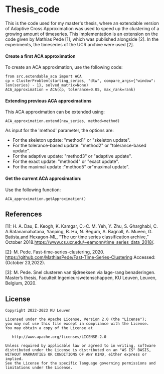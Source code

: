 # Thesis_code

This is the code used for my master's thesis, where an extendable version of Adaptive Cross Approximation was used to speed up the clustering of a growing amount of timeseries.
This implementation is an extension on the code given by Mathias Pede [1], which was published alongside [2]. In the experiments, the timeseries of the UCR archive were used [2].

#### Create a first ACA approximation
To create an ACA approximation, use the following code:

    from src.extendable_aca import ACA
    cp = ClusterProblem(starting_series, "dtw", compare_args={"window": len(series) - 1}, solved_matrix=None)
    ACA_approximation = ACA(cp, tolerance=0.05, max_rank=rank)
    
#### Extending previous ACA approximations
This ACA approximation can be extended using:

    ACA_approximation.extend(new_series, method=method)

As input for the 'method' parameter, the options are:
- For the skeleton update: "method1" or "skeleton update".
- For the tolerance-based update: "method2" or "tolerance-based update".
- For the adaptive update: "method3" or "adaptive update".
- For the exact update: "method4"  or "exact update".
- For the maximal update :"method5"  or"maximal update".

#### Get the current ACA approximation:
Use the following function:

    ACA_approximation.getApproximation()

## References

  [1]:  H. A. Dau, E. Keogh, K. Kamgar, C.-C. M. Yeh, Y. Zhu, S. Gharghabi, C. A.Ratanamahatana, Yanping, B. Hu, N. Begum, A. Bagnall, A. Mueen, G. Batista,and Hexagon-ML,
  “The ucr time series classification archive,” October 2018.https://www.cs.ucr.edu/~eamonn/time_series_data_2018/.
   
  [2]: M. Pede. Fast-time-series-clustering, 2020. https://github.com/MathiasPede/Fast-Time-Series-Clustering Accessed: (October 23,2022).

  [3]: M. Pede. Snel clusteren van tijdreeksen via lage-rang benaderingen. Master’s
  thesis, Faculteit Ingenieurswetenschappen, KU Leuven, Leuven, Belgium, 2020.


## License

    Copyright 2022-2023 KU Leuven

    Licensed under the Apache License, Version 2.0 (the "License");
    you may not use this file except in compliance with the License.
    You may obtain a copy of the License at

       http://www.apache.org/licenses/LICENSE-2.0

    Unless required by applicable law or agreed to in writing, software
    distributed under the License is distributed on an "AS IS" BASIS,
    WITHOUT WARRANTIES OR CONDITIONS OF ANY KIND, either express or implied.
    See the License for the specific language governing permissions and
    limitations under the License.
